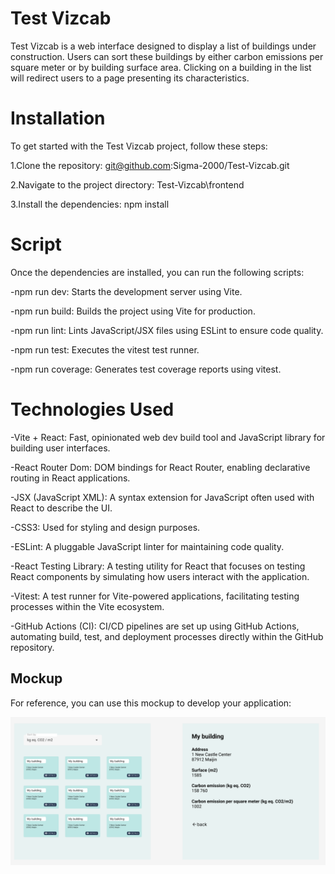 
# Test Vizcab
Test Vizcab is a web interface designed to display a list of buildings under construction. 
Users can sort these buildings by either carbon emissions per square meter or by building surface area. 
Clicking on a building in the list will redirect users to a page presenting its characteristics.

# Installation
To get started with the Test Vizcab project, follow these steps:

1.Clone the repository: git@github.com:Sigma-2000/Test-Vizcab.git

2.Navigate to the project directory: Test-Vizcab\frontend

3.Install the dependencies: npm install

# Script
Once the dependencies are installed, you can run the following scripts:

-npm run dev: Starts the development server using Vite.

-npm run build: Builds the project using Vite for production.

-npm run lint: Lints JavaScript/JSX files using ESLint to ensure code quality.

-npm run test: Executes the vitest test runner.

-npm run coverage: Generates test coverage reports using vitest.

# Technologies Used
-Vite + React: Fast, opinionated web dev build tool and JavaScript library for building user interfaces.

-React Router Dom: DOM bindings for React Router, enabling declarative routing in React applications.

-JSX (JavaScript XML): A syntax extension for JavaScript often used with React to describe the UI.

-CSS3: Used for styling and design purposes.

-ESLint: A pluggable JavaScript linter for maintaining code quality.

-React Testing Library: A testing utility for React that focuses on testing React components by simulating how users interact with the application.

-Vitest: A test runner for Vite-powered applications, facilitating testing processes within the Vite ecosystem.

-GitHub Actions (CI): CI/CD pipelines are set up using GitHub Actions, automating build, test, and deployment processes directly within the GitHub repository.

## Mockup

For reference, you can use this mockup to develop your application:

![Alt text](image.png)
